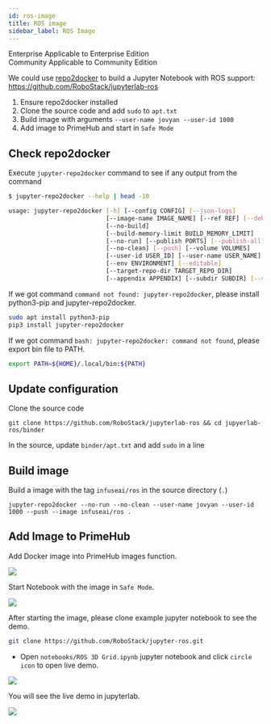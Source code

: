 ```yaml
---
id: ros-image
title: ROS image
sidebar_label: ROS Image
---
```


<div class="label-sect">
  <div class="ee-only tooltip">Enterprise
    <span class="tooltiptext">Applicable to Enterprise Edition</span>
  </div>
  <div class="ce-only tooltip">Community
    <span class="tooltiptext">Applicable to Community Edition</span>
  </div>
</div>


We could use [repo2docker](./repo2docker.md) to build a Jupyter Notebook with ROS support: https://github.com/RoboStack/jupyterlab-ros

1. Ensure repo2docker installed
2. Clone the source code and add `sudo` to `apt.txt`
3. Build image with arguments `--user-name jovyan --user-id 1000`
4. Add image to PrimeHub and start in `Safe Mode`

## Check repo2docker

Execute `jupyter-repo2docker` command to see if any output from the command

```bash
$ jupyter-repo2docker --help | head -10
```

```bash
usage: jupyter-repo2docker [-h] [--config CONFIG] [--json-logs]
                           [--image-name IMAGE_NAME] [--ref REF] [--debug]
                           [--no-build]
                           [--build-memory-limit BUILD_MEMORY_LIMIT]
                           [--no-run] [--publish PORTS] [--publish-all]
                           [--no-clean] [--push] [--volume VOLUMES]
                           [--user-id USER_ID] [--user-name USER_NAME]
                           [--env ENVIRONMENT] [--editable]
                           [--target-repo-dir TARGET_REPO_DIR]
                           [--appendix APPENDIX] [--subdir SUBDIR] [--version]
```

If we got command `command not found: jupyter-repo2docker`, please install python3-pip and jupyter-repo2docker.

```bash
sudo apt install python3-pip
pip3 install jupyter-repo2docker
```

If we got command `bash: jupyter-repo2docker: command not found`, please export bin file to PATH.

```bash
export PATH=${HOME}/.local/bin:${PATH}
```

## Update configuration

Clone the source code

```
git clone https://github.com/RoboStack/jupyterlab-ros && cd jupyerlab-ros/binder
```

In the source, update `binder/apt.txt` and add `sudo` in a line

## Build image

Build a image with the tag `infuseai/ros` in the source directory (`.`)

```
jupyter-repo2docker --no-run --no-clean --user-name jovyan --user-id 1000 --push --image infuseai/ros .
```


## Add Image to PrimeHub

Add Docker image into PrimeHub images function.

![](assets/task_ros_create_image.png)

Start Notebook with the image in `Safe Mode`. 

![](assets/task_safe_mode.png)

After starting the image, please clone example jupyter notebook to see the demo.

```bash
git clone https://github.com/RoboStack/jupyter-ros.git
```

- Open `notebooks/ROS 3D Grid.ipynb` jupyter notebook and click `circle icon` to open live demo.

![](assets/task_ros_icon_location.png)

You will see the live demo in jupyterlab.

![](assets/ros-0.png)